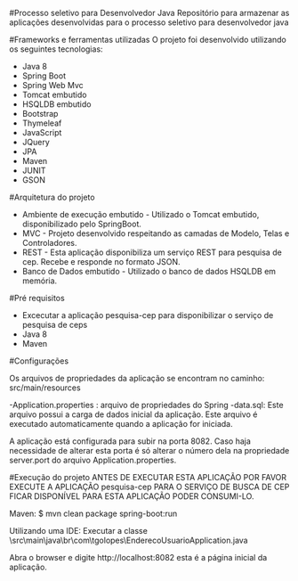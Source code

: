 #Processo seletivo para Desenvolvedor Java
Repositório para armazenar as aplicações desenvolvidas para o processo seletivo para desenvolvedor java

#Frameworks e ferramentas utilizadas
O projeto foi desenvolvido utilizando os seguintes tecnologias:
- Java 8
- Spring Boot
- Spring Web Mvc
- Tomcat embutido
- HSQLDB embutido
- Bootstrap
- Thymeleaf
- JavaScript
- JQuery
- JPA
- Maven
- JUNIT
- GSON

#Arquitetura do projeto
- Ambiente de execução embutido - Utilizado o Tomcat embutido, disponibilizado pelo SpringBoot.
- MVC - Projeto desenvolvido respeitando as camadas de  Modelo, Telas e Controladores.
- REST - Esta aplicação disponibiliza um serviço REST para pesquisa de cep. Recebe e responde no formato JSON.
- Banco de Dados embutido - Utilizado o banco de dados HSQLDB em memória.

#Pré requisitos
- Excecutar a aplicação pesquisa-cep para disponibilizar o serviço de pesquisa de ceps
- Java 8
- Maven
	
#Configurações

Os arquivos de propriedades da aplicação se encontram no caminho: src/main/resources

-Application.properties : arquivo de propriedades do Spring
-data.sql: Este arquivo possui a carga de dados inicial da aplicação. Este arquivo é executado automaticamente quando a aplicação for iniciada.

A aplicação está configurada para subir na porta 8082. Caso haja necessidade de alterar esta porta é só alterar o número dela na propriedade server.port do arquivo Application.properties.

#Execução do projeto
ANTES DE EXECUTAR ESTA APLICAÇÃO POR FAVOR EXECUTE A APLICAÇÃO pesquisa-cep PARA O SERVIÇO DE BUSCA DE CEP FICAR DISPONÍVEL PARA ESTA APLICAÇÃO PODER CONSUMI-LO.

Maven: $ mvn clean package spring-boot:run

Utilizando uma IDE: Executar a classe \src\main\java\br\com\tgolopes\EnderecoUsuarioApplication.java
	
Abra o browser e digite http://localhost:8082 esta é a página inicial da aplicação.




